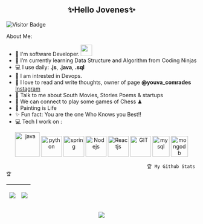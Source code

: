 <h2 align='center'> ✨Hello Jovenes✨</h2>

![Visitor Badge](https://visitor-badge.laobi.icu/badge?page_id=uniquesp.uniquesp)

 About Me:
- 🏦 I'm software Developer.
      <img src="https://media.giphy.com/media/WUlplcMpOCEmTGBtBW/giphy.gif" width="30">
- 📝 I’m currently learning Data Structure and Algorithm from Coding Ninjas
- 💻 I use daily: **.js**, **.java**, **.sql**
- 👀 I am intrested in Devops.
- 📖 I love to read and write thoughts, owner of page **@youva_comrades** [Instagram](https://www.instagram.com/youva_comrades/)
- 💬 Talk to me about South Movies, Stories Poems & startups
- 👯 We can connect to play some games of Chess ♟
- 🎨 Painting is Life 
- ✨ Fun fact: You are the one Who Knows you Best!!
- 💻 Tech I work on :

<p align="center">
      <img src="https://www.vectorlogo.zone/logos/java/java-icon.svg" alt="java" width="65" height="65"/> 
      <img src="https://www.vectorlogo.zone/logos/python/python-icon.svg" alt="python" width="55" height="55"/>
      <img src="https://www.vectorlogo.zone/logos/springio/springio-icon.svg" alt="spring" width="55" height="55"/>
      <img src="https://www.vectorlogo.zone/logos/nodejs/nodejs-icon.svg" alt="Nodejs" width="55" height="55"/>
      <img src="https://www.vectorlogo.zone/logos/reactjs/reactjs-icon.svg" alt="Reactjs" width="55" height="55"/>
      <img src="https://www.vectorlogo.zone/logos/git-scm/git-scm-icon.svg" alt="GIT" width="55" height="55"/> 
      <img src="https://www.vectorlogo.zone/logos/mysql/mysql-icon.svg" alt="mysql" width="45" height="55"/>
      <img src="https://www.vectorlogo.zone/logos/mongodb/mongodb-icon.svg" alt="mongodb" width="45" height="55"/>
</p>


                                                        🏆 My Github Stats 🏆

<table>
      <thead>
            <tr>
                  <th>
                        <p align="center"><img src="https://github-readme-stats.vercel.app/api?username=uniquesp&show_icons=true&theme=chartreuse-dark"></p>
                  </th>
                  <th>
                        <p align="center"><img src="https://github-readme-streak-stats.herokuapp.com/?user=uniquesp&layout=compact&theme=chartreuse-dark"> </p>
                  </th>
            </tr>
      </thead>
</table>
<p align="center"><img src="https://github-readme-stats.vercel.app/api/top-langs/?username=uniquesp&&theme=chartreuse-dark"> </p>


<!--
![uniquesp's github stats](https://github-readme-stats.spielers.vercel.app/api?username=uniquesp&show_icons=true&theme=chartreuse-dark)
[![Top Langs](https://github-readme-stats.spielers.vercel.app/api/top-langs/?username=uniquesp&layout=compact&theme=chartreuse-dark)](https://github.com/anuraghazra/github-readme-stats)
<p><img align="center" src="https://github-readme-streak-stats.herokuapp.com/?user=uniquesp&&theme=chartreuse-dark" alt="uniquesp" /></p>
-->
<!--uniquesp/uniquesp is a ✨ special ✨ repository because its `README.md` (this file) appears on your GitHub profile.
You can click the Preview link to take a look at your changes.
--->
